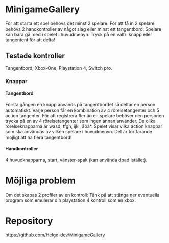 # MinigameGallery
För att starta ett spel behövs det minst 2 spelare. För att få in 2 spelare behövs 2 handkontroller av något slag eller minst ett tangentbord. Spelare kan bara gå med i spelet i huvudmenyn. Tryck på en valfri knapp eller tangentent för att delta!
## Testade kontroller
Tangentbord, Xbox-One, Playstation 4, Switch pro.
### Knappar
#### Tangentbord
Första gången en knapp används på tangentbordet så deltar en person automatiskt. Varje person får en kombination av 4 rörelsetangenter och 5 action tangenter. För att registrera fler än en spelare behöver den personen trycka på en av 4 rörelsetangenter som ingen annan använder. De olika rörelseknapparna är wasd, tfgh, ijkl, åöä*. Spelet visar vilka action knappar som ska användas av vilken spelare i huvudmenyn. Det är fortfarande möjligt att ha flera tangentbord!
#### Handkontroller
4 huvudknapparna, start, vänster-spak (kan använda dpad istället).
# Möjliga problem
Om det skapas 2 profiler av en kontroll: Tänk på att stänga ner eventuella program som emulerar din playstation 4 kontroll som en xbox.
# Repository
https://github.com/Helge-dev/MinigameGallery

